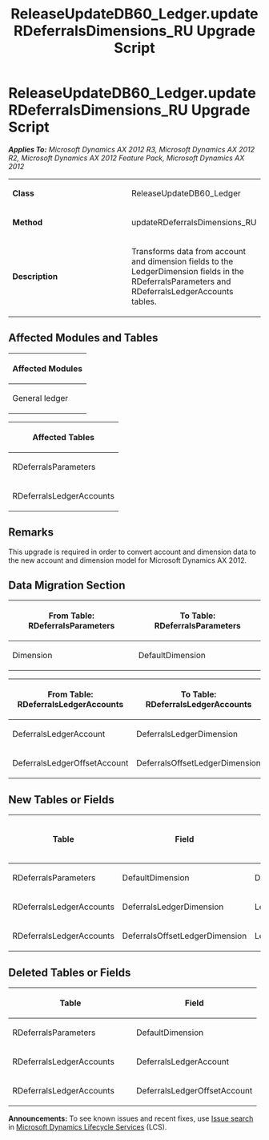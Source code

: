 ﻿---
title: ReleaseUpdateDB60_Ledger.updateRDeferralsDimensions_RU Upgrade Script
TOCTitle: ReleaseUpdateDB60_Ledger.updateRDeferralsDimensions_RU Upgrade Script
ms:assetid: a836932a-a864-cd4a-3107-b9a8d725d8dc
ms:mtpsurl: https://msdn.microsoft.com/en-us/library/JJ686376(v=AX.60)
ms:contentKeyID: 49710332
ms.date: 05/18/2015
mtps_version: v=AX.60
---

# ReleaseUpdateDB60\_Ledger.updateRDeferralsDimensions\_RU Upgrade Script 


_**Applies To:** Microsoft Dynamics AX 2012 R3, Microsoft Dynamics AX 2012 R2, Microsoft Dynamics AX 2012 Feature Pack, Microsoft Dynamics AX 2012_

<table>
<colgroup>
<col style="width: 50%" />
<col style="width: 50%" />
</colgroup>
<tbody>
<tr class="odd">
<td><p><strong>Class</strong></p></td>
<td><p>ReleaseUpdateDB60_Ledger</p></td>
</tr>
<tr class="even">
<td><p><strong>Method</strong></p></td>
<td><p>updateRDeferralsDimensions_RU</p></td>
</tr>
<tr class="odd">
<td><p><strong>Description</strong></p></td>
<td><p>Transforms data from account and dimension fields to the LedgerDimension fields in the RDeferralsParameters and RDeferralsLedgerAccounts tables.</p></td>
</tr>
</tbody>
</table>


## Affected Modules and Tables

<table>
<colgroup>
<col style="width: 100%" />
</colgroup>
<thead>
<tr class="header">
<th><p>Affected Modules</p></th>
</tr>
</thead>
<tbody>
<tr class="odd">
<td><p>General ledger</p></td>
</tr>
</tbody>
</table>


<table>
<colgroup>
<col style="width: 100%" />
</colgroup>
<thead>
<tr class="header">
<th><p>Affected Tables</p></th>
</tr>
</thead>
<tbody>
<tr class="odd">
<td><p>RDeferralsParameters</p></td>
</tr>
<tr class="even">
<td><p>RDeferralsLedgerAccounts</p></td>
</tr>
</tbody>
</table>


## Remarks

This upgrade is required in order to convert account and dimension data to the new account and dimension model for Microsoft Dynamics AX 2012.

## Data Migration Section

<table>
<colgroup>
<col style="width: 50%" />
<col style="width: 50%" />
</colgroup>
<thead>
<tr class="header">
<th><p>From Table: RDeferralsParameters</p></th>
<th><p>To Table: RDeferralsParameters</p></th>
</tr>
</thead>
<tbody>
<tr class="odd">
<td><p>Dimension</p></td>
<td><p>DefaultDimension</p></td>
</tr>
</tbody>
</table>


<table>
<colgroup>
<col style="width: 50%" />
<col style="width: 50%" />
</colgroup>
<thead>
<tr class="header">
<th><p>From Table: RDeferralsLedgerAccounts</p></th>
<th><p>To Table: RDeferralsLedgerAccounts</p></th>
</tr>
</thead>
<tbody>
<tr class="odd">
<td><p>DeferralsLedgerAccount</p></td>
<td><p>DeferralsLedgerDimension</p></td>
</tr>
<tr class="even">
<td><p>DeferralsLedgerOffsetAccount</p></td>
<td><p>DeferralsOffsetLedgerDimension</p></td>
</tr>
</tbody>
</table>


## New Tables or Fields

<table>
<colgroup>
<col style="width: 33%" />
<col style="width: 33%" />
<col style="width: 33%" />
</colgroup>
<thead>
<tr class="header">
<th><p>Table</p></th>
<th><p>Field</p></th>
<th><p>Extended Data Type</p>
<p>-or- Base Enum</p></th>
</tr>
</thead>
<tbody>
<tr class="odd">
<td><p>RDeferralsParameters</p></td>
<td><p>DefaultDimension</p></td>
<td><p>DimensionDefault</p></td>
</tr>
<tr class="even">
<td><p>RDeferralsLedgerAccounts</p></td>
<td><p>DeferralsLedgerDimension</p></td>
<td><p>LedgerDimensionDefaultAccount</p></td>
</tr>
<tr class="odd">
<td><p>RDeferralsLedgerAccounts</p></td>
<td><p>DeferralsOffsetLedgerDimension</p></td>
<td><p>LedgerDimensionDefaultAccount</p></td>
</tr>
</tbody>
</table>


## Deleted Tables or Fields

<table>
<colgroup>
<col style="width: 50%" />
<col style="width: 50%" />
</colgroup>
<thead>
<tr class="header">
<th><p>Table</p></th>
<th><p>Field</p></th>
</tr>
</thead>
<tbody>
<tr class="odd">
<td><p>RDeferralsParameters</p></td>
<td><p>DefaultDimension</p></td>
</tr>
<tr class="even">
<td><p>RDeferralsLedgerAccounts</p></td>
<td><p>DeferralsLedgerAccount</p></td>
</tr>
<tr class="odd">
<td><p>RDeferralsLedgerAccounts</p></td>
<td><p>DeferralsLedgerOffsetAccount</p></td>
</tr>
</tbody>
</table>

  
**Announcements:** To see known issues and recent fixes, use [Issue search](http://go.microsoft.com/fwlink/?linkid=389258) in [Microsoft Dynamics Lifecycle Services](http://go.microsoft.com/fwlink/?linkid=306505) (LCS).

